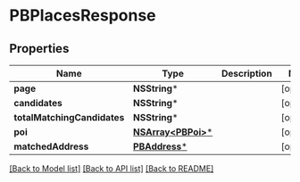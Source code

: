 # PBPlacesResponse

## Properties
Name | Type | Description | Notes
------------ | ------------- | ------------- | -------------
**page** | **NSString*** |  | [optional] 
**candidates** | **NSString*** |  | [optional] 
**totalMatchingCandidates** | **NSString*** |  | [optional] 
**poi** | [**NSArray&lt;PBPoi&gt;***](PBPoi.md) |  | [optional] 
**matchedAddress** | [**PBAddress***](PBAddress.md) |  | [optional] 

[[Back to Model list]](../README.md#documentation-for-models) [[Back to API list]](../README.md#documentation-for-api-endpoints) [[Back to README]](../README.md)


